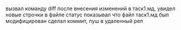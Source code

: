 вызвал команду diff после внесения изменений в таск1.мд, увидел новые строчки в файле
статус показывал что файл таск1.мд был модифицирован
сделал коммит, пуш в удаленный реп